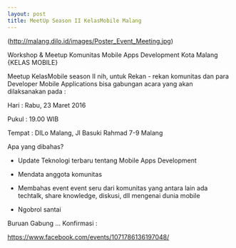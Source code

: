 ```yaml
---
layout: post
title: MeetUp Season II KelasMobile Malang
---
```


(http://malang.dilo.id/images/Poster_Event_Meeting.jpg)

Workshop & Meetup Komunitas Mobile Apps Development Kota Malang
{KELAS MOBILE}

Meetup KelasMobile season II nih, untuk Rekan - rekan komunitas dan para Developer Mobile Applications bisa gabungan acara yang akan dilaksanakan pada :

Hari : Rabu, 23 Maret 2016

Pukul : 19.00 WIB

Tempat : DILo Malang, Jl Basuki Rahmad 7-9 Malang

Apa yang dibahas?

- Update Teknologi terbaru tentang Mobile Apps Development

- Mendata anggota komunitas

- Membahas event event seru dari komunitas yang antara lain ada techtalk, share knowledge, diskusi, dll mengenai dunia mobile

- Ngobrol santai

Buruan Gabung ... Konfirmasi :

https://www.facebook.com/events/1071786136197048/